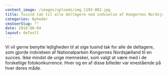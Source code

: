 ```yaml
---
content_image: /images/uploads/img_1193-002.jpg
title: Tusind tak til alle deltagere ved indvielse af Kongernes Nordsjælland
categories: Nyheder
cmsUserSlug: ""
date: 2018-06-04 
layout: default
---
```


Vi vil gerne benytte lejligheden til at sige tusind tak for alle de deltagere, som gjorde indvielsen af Nationalparken Kongernes Nordsjælland til en succes. Ikke mindst de unge mennesker, som valgt at være med i de forskellige fotokonkurrence. Hver og en af disse billeder var enestående på hver deres måde.